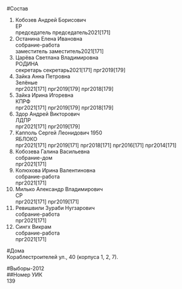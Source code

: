 #Состав  
1. Кобозев Андрей Борисович  
    ЕР  
    председатель председатель2021[171]  
2. Останина Елена Ивановна  
    собрание-работа  
    заместитель заместитель2021[171]  
3. Царёва Светлана Владимировна  
    РОДИНА  
    секретарь секретарь2021[171] прг2019[179]  
4. Зайка Анна Петровна  
    Зелёные  
    прг2021[171] прг2019[179] прг2018[179]  
5. Зайка Ирина Игоревна  
    КПРФ  
    прг2021[171] прг2019[179] прг2018[179]  
6. Здор Андрей Викторович  
    ЛДПР  
    прг2021[171] прг2019[179]  
7. Капполь Сергей Леонидович 1950  
    ЯБЛОКО  
    прг2021[171] прг2019[171] прг2018[171] прг2016[171] прг2014[171]  
8. Кобозева Галина Васильевна  
    собрание-дом  
    прг2021[171]  
9. Колюхова Ирина Валентиновна  
    собрание-работа  
    прг2021[171]  
10. Милько Александр Владимирович  
    СР  
    прг2021[171] прг2019[171]  
11. Ревишвили Зураби Нугзарович  
    собрание-работа  
    прг2021[171]  
12. Сингх Викрам  
    собрание-работа  
    прг2021[171]  
  
#Дома  
Кораблестроителей ул.,   40 (корпуса 1, 2, 7).  
  
#Выборы-2012  
##Номер УИК  
139  

